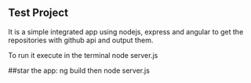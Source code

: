 ## Test Project

It is a simple integrated app using nodejs, express and angular to get the repositories with github api and output them.

To run it execute in the terminal node server.js

##star the app: ng build then node server.js
